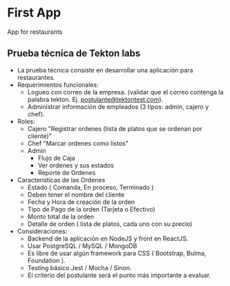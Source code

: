 # First App

App for restaurants

## Prueba técnica de Tekton labs

* La prueba técnica consiste en desarrollar una aplicación para restaurantes.
* Requerimientos funcionales:
  * Logueo con correo de la empresa. (validar que el correo contenga la palabra tekton. Ej. postulante@tektontest.com).
  * Administrar información de empleados (3 tipos: admin, cajero y chef).
* Roles:
  * Cajero
    "Registrar ordenes (lista de platos que se ordenan por cliente)"
  * Chef
    "Marcar ordenes como listos"
  * Admin
    * Flujo de Caja
    * Ver ordenes y sus estados
    * Reporte de Ordenes
* Características de las Ordenes
  * Estado ( Comanda, En proceso, Terminado )
  * Deben tener el nombre del cliente
  * Fecha y Hora de creación de la orden
  * Tipo de Pago de la orden (Tarjeta o Efectivo)
  * Monto total de la orden
  * Detalle de orden ( lista de platos, cada uno con su precio)
* Consideraciones:
  * Backend de la aplicación en NodeJS y front en ReactJS.
  * Usar PostgreSQL / MySQL / MongoDB
  * Es libre de usar algún framework para CSS ( Bootstrap, Bulma, Foundation ).
  * Testing básico Jest / Mocha / Sinon.
  * El criterio del postulante será el punto más importante a evaluar.
